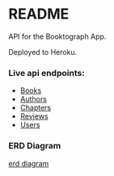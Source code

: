 # README

API for the Booktograph App. 

Deployed to Heroku.

### Live api endpoints:
  - [Books](https://booktograph-api.herokuapp.com/v1/books)
  - [Authors](https://booktograph-api.herokuapp.com/v1/authors)
  - [Chapters](https://booktograph-api.herokuapp.com/v1/chapters)
  - [Reviews](https://booktograph-api.herokuapp.com/v1/reviews)
  - [Users](https://booktograph-api.herokuapp.com/v1/users)
  
### ERD Diagram   
 [erd diagram](https://farm5.staticflickr.com/4348/36957270730_7acb161915_b.jpg)
  
  
  
